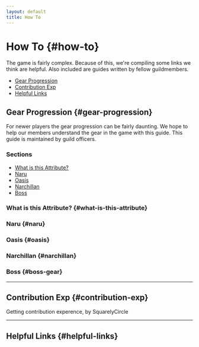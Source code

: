 ```yaml
---
layout: default
title: How To
---
```

# How To {#how-to}

The game is fairly complex. Because of this, we're compiling some links we think are helpful. Also included are guides written by fellow guildmembers.

- [Gear Progression](#gear-progression)
- [Contribution Exp](#contribution-exp)
- [Helpful Links](#helpful-links)

## Gear Progression {#gear-progression}

For newer players the gear progression can be fairly daunting. We hope to help our members understand the gear in the game with this guide. This guide is maintained by guild officers.

### Sections

- [What is this Attribute?](#what-is-this-attribute)
- [Naru](#naru)
- [Oasis](#oasis)
- [Narchillan](#narchillan)
- [Boss](#boss-gear)

### What is this Attribute? {#what-is-this-attribute}

### Naru {#naru}

### Oasis {#oasis}

### Narchillan {#narchillan}

### Boss {#boss-gear}

---

## Contribution Exp {#contribution-exp}

Getting contribution experence, by SquarelyCircle

---

## Helpful Links {#helpful-links}

